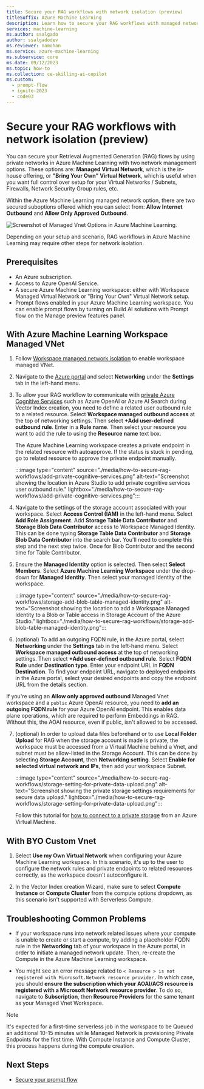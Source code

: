 ```yaml
---
title: Secure your RAG workflows with network isolation (preview)
titleSuffix: Azure Machine Learning
description: Learn how to secure your RAG workflows with managed network and custom virtual network scenarios.
services: machine-learning
ms.author: ssalgado
author: ssalgadodev
ms.reviewer: namohan
ms.service: azure-machine-learning
ms.subservice: core
ms.date: 09/12/2023
ms.topic: how-to
ms.collection: ce-skilling-ai-copilot 
ms.custom:
  - prompt-flow
  - ignite-2023
  - code03
---
```


# Secure your RAG workflows with network isolation (preview)

You can secure your Retrieval Augmented Generation (RAG) flows by using private networks in Azure Machine Learning with two network management options. These options are: **Managed Virtual Network**, which is the in-house offering, or **"Bring Your Own" Virtual Network**, which is useful when you want full control over setup for your Virtual Networks / Subnets, Firewalls, Network Security Group rules, etc. 

Within the Azure Machine Learning managed network option, there are two secured suboptions offered which you can select from: **Allow Internet Outbound** and **Allow Only Approved Outbound**. 

![Screenshot of Managed Vnet Options in Azure Machine Learning.](./media/how-to-secure-rag-workflows/private-managed-vnet-options.png)


Depending on your setup and scenario, RAG workflows in Azure Machine Learning may require other steps for network isolation.

## Prerequisites
* An Azure subscription.
* Access to Azure OpenAI Service.
* A secure Azure Machine Learning workspace: either with Workspace Managed Virtual Network or "Bring Your Own" Virtual Network setup.
* Prompt flows enabled in your Azure Machine Learning workspace. You can enable prompt flows by turning on Build AI solutions with Prompt flow on the Manage preview features panel.

## With Azure Machine Learning Workspace Managed VNet

1. Follow [Workspace managed network isolation](./how-to-managed-network.md) to enable workspace managed VNet.

2. Navigate to the [Azure portal](https://ms.portal.azure.com) and select **Networking** under the **Settings** tab in the left-hand menu.

3. To allow your RAG workflow to communicate with [<u>private</u> Azure Cognitive Services](/azure/ai-services/cognitive-services-virtual-networks) such as Azure OpenAI or Azure AI Search during Vector Index creation, you need to define a related user outbound rule to a related resource. Select **Workspace managed outbound access** at the top of networking settings. Then select **+Add user-defined outbound rule**. Enter in a **Rule name**. Then select your resource you want to add the rule to using the **Resource name** text box.

   The Azure Machine Learning workspace creates a private endpoint in the related resource with autoapprove. If the status is stuck in pending, go to related resource to approve the private endpoint manually.

   :::image type="content" source="./media/how-to-secure-rag-workflows/add-private-cognitive-services.png" alt-text="Screenshot showing the location in Azure Studio to add private cognitive services user outbound rule." lightbox="./media/how-to-secure-rag-workflows/add-private-cognitive-services.png":::

4. Navigate to the settings of the storage account associated with your workspace. Select **Access Control (IAM)** in the left-hand menu. Select **Add Role Assignment**. Add **Storage Table Data Contributor** and **Storage Blob Data Contributor** access to Workspace Managed Identity. This can be done typing **Storage Table Data Contributor** and **Storage Blob Data Contributor** into the search bar. You'll need to complete this step and the next step twice. Once for Blob Contributor and the second time for Table Contributor. 

5. Ensure the **Managed Identity** option is selected. Then select **Select Members**. Select **Azure Machine Learning Workspace** under the drop-down for **Managed Identity**. Then select your managed identity of the workspace. 

   :::image type="content" source="./media/how-to-secure-rag-workflows/storage-add-blob-table-managed-identity.png" alt-text="Screenshot showing the location to add a Workspace Managed Identity to a Blob or Table access in Storage Account of the Azure Studio." lightbox="./media/how-to-secure-rag-workflows/storage-add-blob-table-managed-identity.png":::

7. (optional) To add an outgoing FQDN rule, in the Azure portal, select **Networking** under the **Settings** tab in the left-hand menu. Select **Workspace managed outbound access** at the top of networking settings. Then select **+Add user-defined outbound rule**. Select **FQDN Rule** under **Destination type**. Enter your endpoint URL in **FQDN Destination**. To find your endpoint URL, navigate to deployed endpoints in the Azure portal, select your desired endpoints and copy the endpoint URL from the details section.

If you're using an **Allow only approved outbound** Managed Vnet workspace and a `public` Azure OpenAI resource, you need to **add an outgoing FQDN rule** for your Azure OpenAI endpoint. This enables data plane operations, which are required to perform Embeddings in RAG. Without this, the AOAI resource, even if public, isn't allowed to be accessed.

7. (optional) In order to upload data files beforehand or to use **Local Folder Upload** for RAG when the storage account is made is private, the workspace must be accessed from a Virtual Machine behind a Vnet, and subnet must be allow-listed in the Storage Account. This can be done by selecting **Storage Account**, then **Networking setting**. Select **Enable for selected virtual network and IPs**, then add your workspace Subnet.

   :::image type="content" source="./media/how-to-secure-rag-workflows/storage-setting-for-private-data-upload.png" alt-text="Screenshot showing the private storage settings requirements for secure data upload." lightbox="./media/how-to-secure-rag-workflows/storage-setting-for-private-data-upload.png":::

    Follow this tutorial for [how to connect to a private storage](/azure/private-link/tutorial-private-endpoint-storage-portal) from an Azure Virtual Machine.

## With BYO Custom Vnet

1. Select **Use my Own Virtual Network** when configuring your Azure Machine Learning workspace. In this scenario, it's up to the user to configure the network rules and private endpoints to related resources correctly, as the workspace doesn't autoconfigure it.

2. In the Vector Index creation Wizard, make sure to select **Compute Instance** or **Compute Cluster** from the compute options dropdown, as this scenario isn't supported with Serverless Compute.

## Troubleshooting Common Problems

- If your workspace runs into network related issues where your compute is unable to create or start a compute, try adding a placeholder FQDN rule in the **Networking** tab of your workspace in the Azure portal, in order to initiate a managed network update. Then, re-create the Compute in the Azure Machine Learning workspace.

- You might see an error message related to `< Resource > is not registered with Microsoft.Network resource provider.` In which case, you should **ensure the subscription which your AOAI/ACS resource is registered with a Microsoft Network resource provider**. To do so, navigate to **Subscription**, then **Resource Providers** for the same tenant as your Managed Vnet Workspace.

> [!NOTE]
> It's expected for a first-time serverless job in the workspace to be Queued an additional 10-15 minutes while Managed Network is provisioning Private Endpoints for the first time. With Compute Instance and Compute Cluster, this process happens during the compute creation.

## Next Steps

- [Secure your prompt flow](./prompt-flow/how-to-secure-prompt-flow.md)
